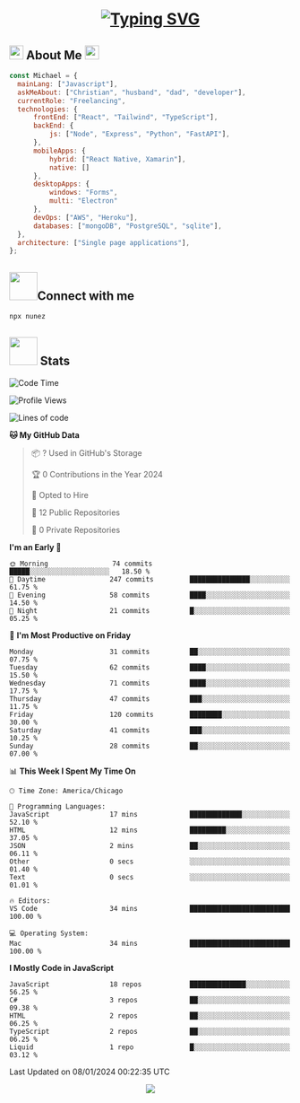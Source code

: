 # <p align="center">[![Typing SVG](https://readme-typing-svg.demolab.com/?lines=Welcome,+I'm+Michael!;A+full-stack+web+dev+:\))](https://git.io/typing-svg)</p>
      
      
  
  <h2><img src="https://media.giphy.com/media/yB48NfCnzAChq/giphy.gif" height=25 width=25 />   About Me   <img src="https://media.giphy.com/media/yB48NfCnzAChq/giphy.gif" height=25 width=25 />
  </h2>
  
  ```js
  const Michael = {
    mainLang: ["Javascript"],
    askMeAbout: ["Christian", "husband", "dad", "developer"],
    currentRole: "Freelancing",
    technologies: {
        frontEnd: ["React", "Tailwind", "TypeScript"],
        backEnd: {
            js: ["Node", "Express", "Python", "FastAPI"],
        },
        mobileApps: {
            hybrid: ["React Native, Xamarin"],
            native: []
        },
        desktopApps: {
            windows: "Forms",
            multi: "Electron"
        },
        devOps: ["AWS", "Heroku"],
        databases: ["mongoDB", "PostgreSQL", "sqlite"],
    },
    architecture: ["Single page applications"],
};
  ```
<h2><img src="https://media.giphy.com/media/v1.Y2lkPTc5MGI3NjExMzVmYWUxMWRlYjJkNTgwMWQ4ZWI0OTA5NTViMDkyMGZjNmQxMTg0MSZjdD1z/BHCFcibksBxAV0FDoL/giphy.gif" height=50, width=50/>Connect with me
</h2>

```bash
npx nunez
```

<!--
  <h2><img src="https://media.giphy.com/media/pEuD18F5xjR9SNVmYz/giphy.gif" height=35 width=35 />   Contributions   </h2>
  
  ![snake gif](https://github.com/IvL-Nunez/IvL-Nunez/blob/output/github-contribution-grid-snake.gif)
-->
  
  
  <h2><img src="https://media.giphy.com/media/v1.Y2lkPTc5MGI3NjExMjNjYzUxNjA4YWYwODYwYzNlMWJlZmE0NWM2OTZmNzg5MjU3MjU0ZCZjdD1z/NS0bXSSo8nIFbDDSb5/giphy.gif" heigth=50 width=50 />   Stats </h2>
  
<!--START_SECTION:waka-->
![Code Time](http://img.shields.io/badge/Code%20Time-153%20hrs%2038%20mins-blue)

![Profile Views](http://img.shields.io/badge/Profile%20Views-170-blue)

![Lines of code](https://img.shields.io/badge/From%20Hello%20World%20I%27ve%20Written-145.5%20thousand%20lines%20of%20code-blue)

**🐱 My GitHub Data** 

> 📦 ? Used in GitHub's Storage 
 > 
> 🏆 0 Contributions in the Year 2024
 > 
> 💼 Opted to Hire
 > 
> 📜 12 Public Repositories 
 > 
> 🔑 0 Private Repositories 
 > 
**I'm an Early 🐤** 

```text
🌞 Morning                74 commits          █████░░░░░░░░░░░░░░░░░░░░   18.50 % 
🌆 Daytime                247 commits         ███████████████░░░░░░░░░░   61.75 % 
🌃 Evening                58 commits          ████░░░░░░░░░░░░░░░░░░░░░   14.50 % 
🌙 Night                  21 commits          █░░░░░░░░░░░░░░░░░░░░░░░░   05.25 % 
```
📅 **I'm Most Productive on Friday** 

```text
Monday                   31 commits          ██░░░░░░░░░░░░░░░░░░░░░░░   07.75 % 
Tuesday                  62 commits          ████░░░░░░░░░░░░░░░░░░░░░   15.50 % 
Wednesday                71 commits          ████░░░░░░░░░░░░░░░░░░░░░   17.75 % 
Thursday                 47 commits          ███░░░░░░░░░░░░░░░░░░░░░░   11.75 % 
Friday                   120 commits         ████████░░░░░░░░░░░░░░░░░   30.00 % 
Saturday                 41 commits          ███░░░░░░░░░░░░░░░░░░░░░░   10.25 % 
Sunday                   28 commits          ██░░░░░░░░░░░░░░░░░░░░░░░   07.00 % 
```


📊 **This Week I Spent My Time On** 

```text
🕑︎ Time Zone: America/Chicago

💬 Programming Languages: 
JavaScript               17 mins             █████████████░░░░░░░░░░░░   52.10 % 
HTML                     12 mins             █████████░░░░░░░░░░░░░░░░   37.05 % 
JSON                     2 mins              ██░░░░░░░░░░░░░░░░░░░░░░░   06.11 % 
Other                    0 secs              ░░░░░░░░░░░░░░░░░░░░░░░░░   01.40 % 
Text                     0 secs              ░░░░░░░░░░░░░░░░░░░░░░░░░   01.01 % 

🔥 Editors: 
VS Code                  34 mins             █████████████████████████   100.00 % 

💻 Operating System: 
Mac                      34 mins             █████████████████████████   100.00 % 
```

**I Mostly Code in JavaScript** 

```text
JavaScript               18 repos            ██████████████░░░░░░░░░░░   56.25 % 
C#                       3 repos             ██░░░░░░░░░░░░░░░░░░░░░░░   09.38 % 
HTML                     2 repos             ██░░░░░░░░░░░░░░░░░░░░░░░   06.25 % 
TypeScript               2 repos             ██░░░░░░░░░░░░░░░░░░░░░░░   06.25 % 
Liquid                   1 repo              █░░░░░░░░░░░░░░░░░░░░░░░░   03.12 % 
```




 Last Updated on 08/01/2024 00:22:35 UTC
<!--END_SECTION:waka-->
  
  <p align="center"> <img src="https://media.giphy.com/media/Iysz47yuY6Rnwb4fPt/giphy.gif" /> </p>
  
  <!--
  <p align="center"><img src="https://media.giphy.com/media/FFoyx4VHgukEg/giphy.gif" height='50%' width='50%' /> </p>
  
 
 | | |
| ------- | --- |
| <img src="92920603-BF04-43EE-AF3D-A9703B9A23F5.jpeg" height='550' width='550'/> | ![Jokes Card](https://readme-jokes.vercel.app/api?hideBorder)<br>[![spotify-github-profile](https://spotify-github-profile.vercel.app/api/view?uid=3144iv3jsdbf2s4xsszxlpggc5g4&cover_image=true&theme=default&show_offline=false&background_color=000000&bar_color_cover=true)](https://spotify-github-profile.vercel.app/api/view?uid=3144iv3jsdbf2s4xsszxlpggc5g4&redirect=true) | -->






  
<!-- => Pixel art of me to the right section

# Contact info and view contacer, waka readme?, buy me coffee

# Clickable image => Calendly

# stats and icons -->
